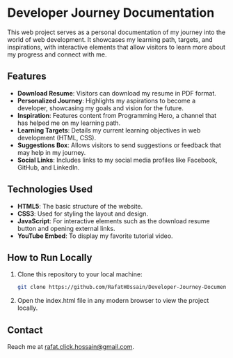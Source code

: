 # Developer Journey Documentation

This web project serves as a personal documentation of my journey into the world of web development. It showcases my learning path, targets, and inspirations, with interactive elements that allow visitors to learn more about my progress and connect with me.

## Features

- **Download Resume**: Visitors can download my resume in PDF format.
- **Personalized Journey**: Highlights my aspirations to become a developer, showcasing my goals and vision for the future.
- **Inspiration**: Features content from Programming Hero, a channel that has helped me on my learning path.
- **Learning Targets**: Details my current learning objectives in web development (HTML, CSS).
- **Suggestions Box**: Allows visitors to send suggestions or feedback that may help in my journey.
- **Social Links**: Includes links to my social media profiles like Facebook, GitHub, and LinkedIn.

## Technologies Used

- **HTML5**: The basic structure of the website.
- **CSS3**: Used for styling the layout and design.
- **JavaScript**: For interactive elements such as the download resume button and opening external links.
- **YouTube Embed**: To display my favorite tutorial video.

## How to Run Locally

1. Clone this repository to your local machine:
   ```bash
   git clone https://github.com/RafatH0ssain/Developer-Journey-Documentation.git
   ```
 2. Open the index.html file in any modern browser to view the project locally.
    
## Contact

Reach me at [rafat.click.hossain@gmail.com](mailto:rafat.click.hossain@gmail.com).
